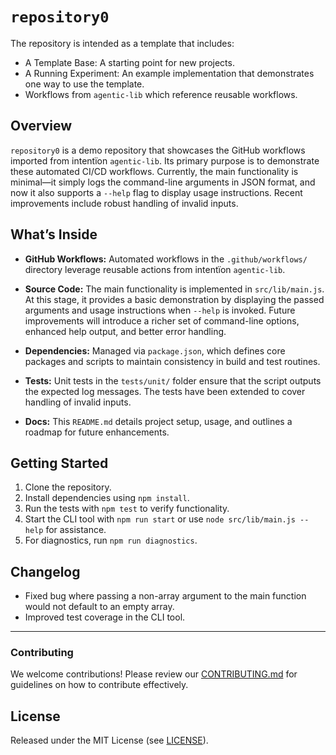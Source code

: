 # `repository0`

The repository is intended as a template that includes:
* A Template Base: A starting point for new projects.
* A Running Experiment: An example implementation that demonstrates one way to use the template.
* Workflows from `agentic‑lib` which reference reusable workflows.

## Overview
`repository0` is a demo repository that showcases the GitHub workflows imported from intentïon `agentic‑lib`. Its primary purpose is to demonstrate these automated CI/CD workflows. Currently, the main functionality is minimal—it simply logs the command-line arguments in JSON format, and now it also supports a `--help` flag to display usage instructions. Recent improvements include robust handling of invalid inputs.

## What’s Inside

- **GitHub Workflows:**
  Automated workflows in the `.github/workflows/` directory leverage reusable actions from intentïon `agentic‑lib`.

- **Source Code:**
  The main functionality is implemented in `src/lib/main.js`. At this stage, it provides a basic demonstration by displaying the passed arguments and usage instructions when `--help` is invoked. Future improvements will introduce a richer set of command-line options, enhanced help output, and better error handling.

- **Dependencies:**
  Managed via `package.json`, which defines core packages and scripts to maintain consistency in build and test routines.

- **Tests:**
  Unit tests in the `tests/unit/` folder ensure that the script outputs the expected log messages. The tests have been extended to cover handling of invalid inputs.

- **Docs:**
  This `README.md` details project setup, usage, and outlines a roadmap for future enhancements.

## Getting Started

1. Clone the repository.
2. Install dependencies using `npm install`.
3. Run the tests with `npm test` to verify functionality.
4. Start the CLI tool with `npm run start` or use `node src/lib/main.js --help` for assistance.
5. For diagnostics, run `npm run diagnostics`.

## Changelog

- Fixed bug where passing a non-array argument to the main function would not default to an empty array.
- Improved test coverage in the CLI tool.

---

### Contributing

We welcome contributions! Please review our [CONTRIBUTING.md](./CONTRIBUTING.md) for guidelines on how to contribute effectively.

## License

Released under the MIT License (see [LICENSE](./LICENSE)).
